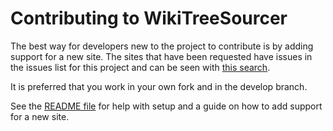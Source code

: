 # Contributing to WikiTreeSourcer

The best way for developers new to the project to contribute is by adding support for a new site. The sites that have been requested have issues in the issues list for this project and can be seen with [this search](https://github.com/RobPavey/wikitree-sourcer/issues?q=is%3Aissue%20state%3Aopen%20label%3A%22Add%20new%20site%22).

It is preferred that you work in your own fork and in the develop branch.

See the [README file](../readme.md) for help with setup and a guide on how to add support for a new site.


